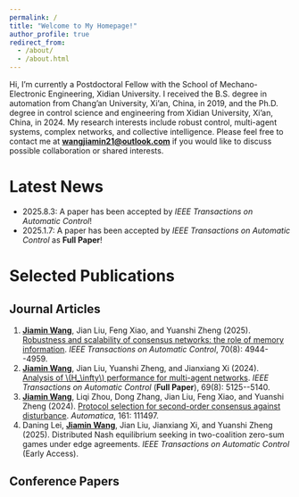 ```yaml
---
permalink: /
title: "Welcome to My Homepage!"
author_profile: true
redirect_from: 
  - /about/
  - /about.html
---
```


Hi, I’m currently a Postdoctoral Fellow with the School of Mechano-Electronic Engineering, Xidian University. I received the B.S. degree in automation from Chang’an University, Xi’an, China, in 2019, and the Ph.D. degree in control science and engineering from Xidian University, Xi’an, China, in 2024. My research interests include robust control, multi-agent systems, complex networks, and collective intelligence. Please feel free to contact me at **wangjiamin21@outlook.com** if you would like to discuss possible collaboration or shared interests.

Latest News
======
* 2025.8.3: A paper has been accepted by *IEEE Transactions on Automatic Control*!
* 2025.1.7: A paper has been accepted by *IEEE Transactions on Automatic Control* as **Full Paper**!

Selected Publications
======

Journal Articles
------
1. **<u>Jiamin Wang</u>**, Jian Liu, Feng Xiao, and Yuanshi Zheng (2025). [Robustness and scalability of consensus networks: the role of memory information](https://doi.org/10.1109/TAC.2025.3530855). *IEEE Transactions on Automatic Control*, 70(8): 4944--4959.
2. **<u>Jiamin Wang</u>**, Jian Liu, Yuanshi Zheng, and Jianxiang Xi (2024). [Analysis of \\(H_\infty\\) performance for multi-agent networks](https://doi.org/10.1109/TAC.2023.3342060). *IEEE Transactions on Automatic Control* (**Full Paper**), 69(8): 5125--5140.
3. **<u>Jiamin Wang</u>**, Liqi Zhou, Dong Zhang, Jian Liu, Feng Xiao, and Yuanshi Zheng (2024). [Protocol selection for second-order consensus against disturbance](https://doi.org/10.1016/j.automatica.2023.111497). *Automatica*, 161: 111497.
4. Daning Lei, **<u>Jiamin Wang</u>**, Jian Liu, Jianxiang Xi, and Yuanshi Zheng (2025). Distributed Nash equilibrium seeking in two-coalition zero-sum games under edge agreements. *IEEE Transactions on Automatic Control* (Early Access).

Conference Papers
------
